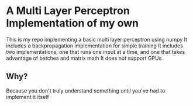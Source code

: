 # A Multi Layer Perceptron Implementation of my own
This is my repo implementing a basic multi layer perceptron using numpy
It includes a backpropagation implementation for simple training
It includes two implementations, one that runs one input at a time, and one that takes advantage of batches and matrix math
It does not support GPUs
## Why?
Because you don't truly understand something until you've had to implement it itself